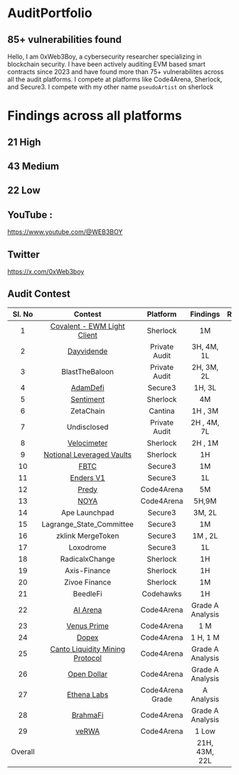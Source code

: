 # AuditPortfolio
## 85+ vulnerabilities found 
Hello, I am 0xWeb3Boy, a cybersecurity researcher specializing in blockchain security. I have been actively auditing EVM based smart contracts since 2023 and have found more than 75+ vulnerabilites across all the audit platforms. I compete at platforms like Code4Arena, Sherlock, and Secure3. I compete with my other name `pseudoArtist` on sherlock

# Findings across all platforms

## 21 High 
## 43 Medium 
## 22 Low 



## YouTube :
https://www.youtube.com/@WEB3BOY
## Twitter
https://x.com/0xWeb3boy




## Audit Contest

| Sl. No| Contest | Platform | Findings | Rankings | 
|:--:|:--:|:--:|:--:|:--:|
|1| [Covalent - EWM Light Client](https://audits.sherlock.xyz/contests/618/leaderboard) | Sherlock |  1M | #3 |  
|2| [Dayvidende](https://github.com/user-attachments/files/17892788/DVE_AuditReport.md)| Private Audit |  3H, 4M, 1L ||  
|3| BlastTheBaloon | Private Audit |  2H, 3M, 2L |  |  
|4| [AdamDefi](https://app.secure3.io/b14f6c27c9?tab=submission) | Secure3| 1H, 3L |  |  
|5| [Sentiment](https://github.com/sherlock-audit/2024-06-velocimeter-judging/issues) | Sherlock |  4M | #17 |  
|6| ZetaChain | Cantina |1H , 3M | #20 |  
|7| Undisclosed |Private Audit| 2H , 4M, 7L|  |  
|8| [Velocimeter](https://github.com/sherlock-audit/2024-06-velocimeter-judging/issues) | Sherlock | 2H , 1M | -- |  
|9| [Notional Leveraged Vaults](https://github.com/sherlock-audit/2024-06-leveraged-vaults-judging/issues/28) |Sherlock| 1H | -- |  
|10| [FBTC](https://app.secure3.io/614576bf93?tab=winners) | Secure3 |1M | #7 |  
|11| [Enders V1](https://app.secure3.io/16a8f0eebf?tab=winners) | Secure3| 1L | #15 |  
|12| [Predy](https://code4rena.com/audits/2024-05-predy#top) | Code4Arena|5M | #18  |  
|13| [NOYA](https://code4rena.com/audits/2024-04-noya#top) | Code4Arena|5H,9M | #21 | 
|14| Ape Launchpad | Secure3|3M, 2L | #4  |
|15| Lagrange_State_Committee| Secure3 |1M | #4  | 
|16| zklink MergeToken| Secure3 |1M , 2L | - |
|17| Loxodrome| Secure3 |1L | --  | 
|18| RadicalxChange | Sherlock|1H | #4  | 
|19| Axis-Finance | Sherlock|1H | #10  | 
|20| Zivoe Finance | Sherlock |1M |  |  
|21| BeedleFi | Codehawks |1H | #113 |  
|22| [AI Arena](https://code4rena.com/audits/2024-02-ai-arena#top) | Code4Arena|Grade A Analysis | #38  | 
|23| [Venus Prime](https://code4rena.com/audits/2023-09-venus-prime) |Code4Arena |1 M | #53  |  
|24| [Dopex](https://code4rena.com/audits/2023-08-dopex) |Code4Arena |1 H, 1 M | #110  |
|25| [Canto Liquidity Mining Protocol](https://code4rena.com/audits/2023-10-canto-liquidity-mining-protocol) |Code4Arena| Grade A Analysis | #9 |
|26| [Open Dollar](https://code4rena.com/audits/2023-10-open-dollar) | Code4Arena|Grade A Analysis | 
|27| [Ethena Labs](https://code4rena.com/audits/2023-10-ethena-labs) |Code4Arena Grade| A Analysis  |  
|28| [BrahmaFi](https://code4rena.com/reports/2023-10-brahma) |Code4Arena| Grade A Analysis | #28 | 
|29| [veRWA](https://code4rena.com/reports/2023-08-verwa) |Code4Arena| 1 Low | #104 | 
| Overall |  || 21H, 43M, 22L  ||








